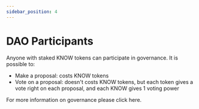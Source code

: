 ```yaml
---
sidebar_position: 4
---
```


# DAO Participants

Anyone with staked KNOW tokens can participate in governance. It is possible to:
- Make a proposal: costs KNOW tokens
- Vote on a proposal: doesn't costs KNOW tokens, but each token gives a vote right on each proposal, and each KNOW gives 1 voting power

For more information on governance please click here.